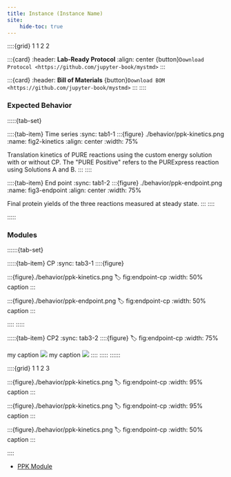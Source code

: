 ```yaml
---
title: Instance (Instance Name)
site:
    hide-toc: true
---
```


::::{grid} 1 1 2 2

:::{card}
:header: **Lab-Ready Protocol**
:align: center
{button}`Download Protocol <https://github.com/jupyter-book/mystmd>`
:::


:::{card}
:header: **Bill of Materials**
{button}`Download BOM <https://github.com/jupyter-book/mystmd>`
:::
::::

### Expected Behavior

:::::{tab-set}

::::{tab-item} Time series
:sync: tab1-1
:::{figure} ./behavior/ppk-kinetics.png
:name: fig2-kinetics
:align: center
:width: 75%

Translation kinetics of PURE reactions using the custom energy solution with or without CP. The "PURE Positive" refers to the PURExpress reaction using Solutions A and B.
:::
::::

::::{tab-item} End point
:sync: tab1-2
:::{figure} ./behavior/ppk-endpoint.png
:name: fig3-endpoint
:align: center
:width: 75%

Final protein yields of the three reactions measured at steady state.
:::
::::

:::::

### Modules

::::::{tab-set}

:::::{tab-item} CP
:sync: tab3-1
::::{figure} 



:::{figure}./behavior/ppk-kinetics.png
:label: fig:endpoint-cp
:width: 50%
caption
:::

:::{figure}./behavior/ppk-endpoint.png
:label: fig:endpoint-cp
:width: 50%
caption
:::

::::
:::::

:::::{tab-item} CP2
:sync: tab3-2
::::{figure} 
:label: fig:endpoint-cp
:width: 75%

my caption ![](./behavior/ppk-endpoint.png)
my caption ![](./behavior/ppk-kinetics.png)
::::
:::::
::::::

::::{grid} 1 1 2 3

:::{figure}./behavior/ppk-kinetics.png
:label: fig:endpoint-cp
:width: 95%
caption
:::

:::{figure}./behavior/ppk-kinetics.png
:label: fig:endpoint-cp
:width: 95%
caption
:::

:::{figure}./behavior/ppk-kinetics.png
:label: fig:endpoint-cp
:width: 50%
caption
:::


::::

- [PPK Module]()





